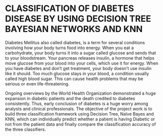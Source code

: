 # CLASSIFICATION OF DIABETES DISEASE BY USING DECISION TREE BAYESIAN NETWORKS AND KNN
Diabetes Mellitus also called diabetes, is a term for several conditions involving how your body turns food into energy. When you eat a carbohydrate, your body turns it into a sugar called glucose and sends that to your bloodstream. Your pancreas releases insulin, a hormone that helps move glucose from your blood into your cells, which use it for energy. When you have diabetes and don’t get treatment, your body doesn’t use insulin like it should. Too much glucose stays in your blood, a condition usually called high blood sugar. This can cause health problems that may be serious or even life-threatening.

Ongoing overviews by the World Health Organization demonstrated a huge expansion in diabetic patients and the death credited to diabetes consistently. Thus, early conclusion of diabetes is a huge worry among analysts and clinical professionals. The objective of the project work is to build three classification framework using Decision Tree, Naïve Bayes and KNN, which can individually predict whether a patient is having Diabetic or not from the patient data and finally compare the classification accuracy of the three classifiers.

